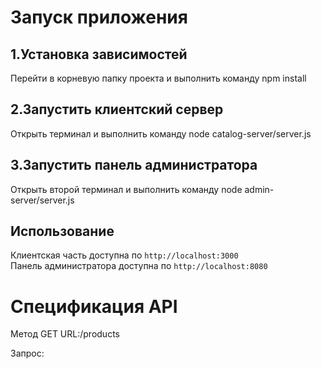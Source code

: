 # Запуск приложения
## 1.Установка зависимостей
Перейти в корневую папку проекта и выполнить команду 
npm install
## 2.Запустить клиентский сервер
Открыть терминал и выполнить команду 
node catalog-server/server.js
## 3.Запустить панель администратора
Открыть второй терминал и выполнить команду 
node admin-server/server.js
## Использование
Клиентская часть доступна по 
```http://localhost:3000```\
Панель администратора доступна по ```http://localhost:8080```



# Спецификация API
Метод GET
URL:/products

Запрос:
